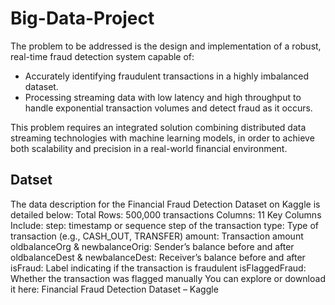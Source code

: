 # Big-Data-Project

The problem to be addressed is the design and implementation of a robust, real-time fraud detection system capable of:
- Accurately identifying fraudulent transactions in a highly imbalanced dataset.
- Processing streaming data with low latency and high throughput to handle exponential transaction volumes and detect fraud as it occurs.

This problem requires an integrated solution combining distributed data streaming technologies with machine learning models, in order to achieve both scalability and precision in a real-world financial environment.


## Datset
The data description for the Financial Fraud Detection Dataset on Kaggle is detailed below:
Total Rows: 500,000 transactions
Columns: 11
Key Columns Include:
step:  timestamp or sequence step of the transaction
type: Type of transaction (e.g., CASH_OUT, TRANSFER)
amount: Transaction amount
oldbalanceOrg & newbalanceOrig: Sender’s balance before and after
oldbalanceDest & newbalanceDest: Receiver’s balance before and after
isFraud: Label indicating if the transaction is fraudulent
isFlaggedFraud: Whether the transaction was flagged manually
You can explore or download it here: Financial Fraud Detection Dataset – Kaggle
